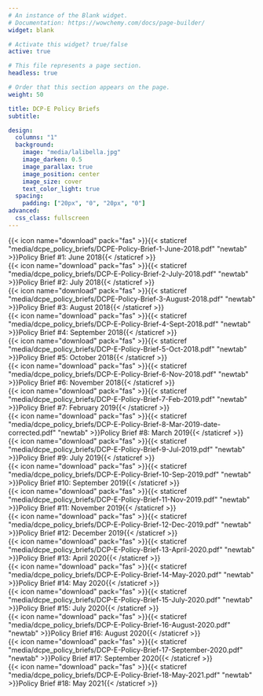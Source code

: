 ```yaml
---
# An instance of the Blank widget.
# Documentation: https://wowchemy.com/docs/page-builder/
widget: blank

# Activate this widget? true/false
active: true

# This file represents a page section.
headless: true

# Order that this section appears on the page.
weight: 50

title: DCP-E Policy Briefs
subtitle:

design:
  columns: "1"
  background:
    image: "media/lalibella.jpg"
    image_darken: 0.5
    image_parallax: true
    image_position: center
    image_size: cover
    text_color_light: true
  spacing:
    padding: ["20px", "0", "20px", "0"]
advanced:
  css_class: fullscreen
---
```


{{< icon name="download" pack="fas" >}}{{< staticref "media/dcpe_policy_briefs/DCPE-Policy-Brief-1-June-2018.pdf" "newtab" >}}Policy Brief #1: June 2018{{< /staticref >}}<br>
{{< icon name="download" pack="fas" >}}{{< staticref "media/dcpe_policy_briefs/DCP-E-Policy-Brief-2-July-2018.pdf" "newtab" >}}Policy Brief #2: July 2018{{< /staticref >}}<br>
{{< icon name="download" pack="fas" >}}{{< staticref "media/dcpe_policy_briefs/DCPE-Policy-Brief-3-August-2018.pdf" "newtab" >}}Policy Brief #3: August 2018{{< /staticref >}}<br>
{{< icon name="download" pack="fas" >}}{{< staticref "media/dcpe_policy_briefs/DCP-E-Policy-Brief-4-Sept-2018.pdf" "newtab" >}}Policy Brief #4: September 2018{{< /staticref >}}<br>
{{< icon name="download" pack="fas" >}}{{< staticref "media/dcpe_policy_briefs/DCP-E-Policy-Brief-5-Oct-2018.pdf" "newtab" >}}Policy Brief #5: October 2018{{< /staticref >}}<br>
{{< icon name="download" pack="fas" >}}{{< staticref "media/dcpe_policy_briefs/DCP-E-Policy-Brief-6-Nov-2018.pdf" "newtab" >}}Policy Brief #6: November 2018{{< /staticref >}}<br>
{{< icon name="download" pack="fas" >}}{{< staticref "media/dcpe_policy_briefs/DCP-E-Policy-Brief-7-Feb-2019.pdf" "newtab" >}}Policy Brief #7: February 2019{{< /staticref >}}<br>
{{< icon name="download" pack="fas" >}}{{< staticref "media/dcpe_policy_briefs/DCP-E-Policy-Brief-8-Mar-2019-date-corrected.pdf" "newtab" >}}Policy Brief #8: March 2019{{< /staticref >}}<br>
{{< icon name="download" pack="fas" >}}{{< staticref "media/dcpe_policy_briefs/DCP-E-Policy-Brief-9-Jul-2019.pdf" "newtab" >}}Policy Brief #9: July 2019{{< /staticref >}}<br>
{{< icon name="download" pack="fas" >}}{{< staticref "media/dcpe_policy_briefs/DCP-E-Policy-Brief-10-Sep-2019.pdf" "newtab" >}}Policy Brief #10: September 2019{{< /staticref >}}<br>
{{< icon name="download" pack="fas" >}}{{< staticref "media/dcpe_policy_briefs/DCP-E-Policy-Brief-11-Nov-2019.pdf" "newtab" >}}Policy Brief #11: November 2019{{< /staticref >}}<br>
{{< icon name="download" pack="fas" >}}{{< staticref "media/dcpe_policy_briefs/DCP-E-Policy-Brief-12-Dec-2019.pdf" "newtab" >}}Policy Brief #12: December 2019{{< /staticref >}}<br>
{{< icon name="download" pack="fas" >}}{{< staticref "media/dcpe_policy_briefs/DCP-E-Policy-Brief-13-April-2020.pdf" "newtab" >}}Policy Brief #13: April 2020{{< /staticref >}}<br>
{{< icon name="download" pack="fas" >}}{{< staticref "media/dcpe_policy_briefs/DCP-E-Policy-Brief-14-May-2020.pdf" "newtab" >}}Policy Brief #14: May 2020{{< /staticref >}}<br>
{{< icon name="download" pack="fas" >}}{{< staticref "media/dcpe_policy_briefs/DCP-E-Policy-Brief-15-July-2020.pdf" "newtab" >}}Policy Brief #15: July 2020{{< /staticref >}}<br>
{{< icon name="download" pack="fas" >}}{{< staticref "media/dcpe_policy_briefs/DCP-E-Policy-Brief-16-August-2020.pdf" "newtab" >}}Policy Brief #16: August 2020{{< /staticref >}}<br>
{{< icon name="download" pack="fas" >}}{{< staticref "media/dcpe_policy_briefs/DCP-E-Policy-Brief-17-September-2020.pdf" "newtab" >}}Policy Brief #17: September 2020{{< /staticref >}}<br>
{{< icon name="download" pack="fas" >}}{{< staticref "media/dcpe_policy_briefs/DCP-E-Policy-Brief-18-May-2021.pdf" "newtab" >}}Policy Brief #18: May 2021{{< /staticref >}}